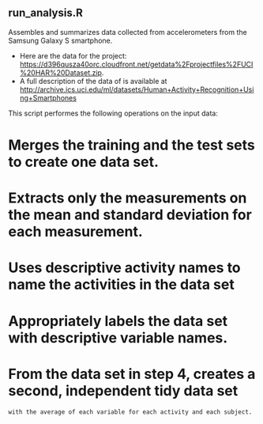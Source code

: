 ## run_analysis.R ######################################
Assembles and summarizes data collected from accelerometers from the Samsung Galaxy S smartphone. 
* Here are the data for the project:
   https://d396qusza40orc.cloudfront.net/getdata%2Fprojectfiles%2FUCI%20HAR%20Dataset.zip. 
* A full description of the data of is available at
   http://archive.ics.uci.edu/ml/datasets/Human+Activity+Recognition+Using+Smartphones

This script performes the following operations on the input data:
# Merges the training and the test sets to create one data set.
# Extracts only the measurements on the mean and standard deviation for each measurement. 
# Uses descriptive activity names to name the activities in the data set
# Appropriately labels the data set with descriptive variable names. 
# From the data set in step 4, creates a second, independent tidy data set 
    with the average of each variable for each activity and each subject.
